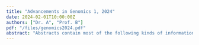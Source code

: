 ```yaml
---
title: "Advancements in Genomics 1, 2024"
date: 2024-02-01T10:00:00Z
authors: ["Dr. A", "Prof. B"]
pdf: "/files/genomics2024.pdf"
abstract: "Abstracts contain most of the following kinds of information in brief form. The body of your paper will, of course, develop and explain these ideas much more fully. As you will see in the samples below, the proportion of your abstract that you devote to each kind of information—and the sequence of that information—will vary, depending on the nature and genre of the paper that you are summarizing in your abstract. And in some cases, some of this information is implied, rather than stated explicitly. The Publication Manual of the American Psychological Association, which is widely used in the social sciences, gives specific guidelines for what to include in the abstract for different kinds of papers—for empirical studies, literature reviews or meta-analyses, theoretical papers, methodological papers, and case studies."
---
```

